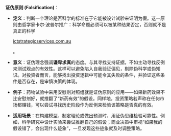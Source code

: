 **证伪原则 (Falsification)**：

- **定义**：判断一个理论是否科学的标准在于它能被设计试验来证明为假。这一原则由哲学家卡尔·波普尔推广：科学命题必须可以被某种结果否定，否则就不是真正的科学​
    
    [ictstrategicservices.com.au](https://www.ictstrategicservices.com.au/2017/07/14/113-fantastic-thinking-tools-from-farnam-street/#:~:text=2)
    
    。
- **意义**：证伪理念强调**谦卑求真**的态度。与其寻找支持证据，不如主动寻找反例来测试观点的有效性。这样可以避免陷入自我验证偏见，剔除伪科学或伪知识。对投资者而言，能够找出投资逻辑中可能令其失败的条件，并验证这些条件是否存在，是审慎决策的体现。
- **例子**：药物试验中采用安慰剂对照组就是证伪原则的应用——如果新药效果不比安慰剂好，就推翻了“新药有效”的假设。同样地，投资策略若声称在任何市场都赚钱，可以尝试寻找历史阶段作为反例来检验该策略是否真的有效。
- **适用场景**：在构建模型、制定理论或做出预测时，用证伪思维检验可靠性。例如，科学研究中设计实验来尝试推翻自己的假设；商业决策中审视“如果我的假设错了，会出现什么迹象”，一旦发现这些迹象就及时调整策略。